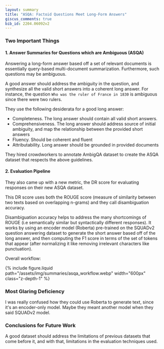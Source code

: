 ```yaml
---
layout: summary
title: "ASQA: Factoid Questions Meet Long-Form Answers"
giscus_comments: true
bib_id: 2204.06092v2
---
```


### Two Important Things

#### 1. Answer Summaries for Questions which are Ambiguous (ASQA)

Answering a long-form answer based off a set of relevant documents is
essentially query-based multi-document summarization.
Furthermore, such questions may be ambiguous.

A good answer should address the ambiguity in the question, and synthesize all
the valid short answers into a coherent long answer.
For instance, the question `Who was the ruler of France in 1830` is ambiguous since there were two rulers.

They use the following desiderata for a good long answer:

- Completeness. The long answer should contain all valid short answers.
- Comprehensiveness. The long answer should address source of initial ambiguity, and map the relationship between the provided short answers
- Fluency. Should be coherent and fluent
- Attributability. Long answer should be grounded in provided documents

They hired crowdworkers to annotate AmbigQA dataset to create the ASQA dataset
that respects the above guidelines.

#### 2. Evaluation Pipeline

They also came up with a new metric, the DR score for evaluating responses on their new ASQA dataset.

This DR score uses both the ROUGE score (measure of similarity between two texts based on overlapping n-grams)
and they call disambiguation accuracy.

Disambiguation accuracy helps to address the many shortcomings of ROUGE (i.e semantically similar but syntactically different responses).
It works by using an encoder model (Roberta) pre-trained on the SQUADv2 question
answering dataset to generate the short answer based off of the long answer, and
then computing the F1 score in terms of the set of tokens
that appear (after normalizing it like removing irrelevant characters like
punctuation).

Overall workflow:

{% include figure.liquid
    path="/assets/img/summaries/asqa_workflow.webp"
    width="600px"
    class="z-depth-1"
%}

### Most Glaring Deficiency

I was really confused how they could use Roberta to generate text, since it's an
encoder-only model. Maybe they meant another model when they said SQUADv2 model.

### Conclusions for Future Work

A good dataset should address the limitations of previous datasets that come
before it, and with that, limitations in the evaluation techniques used.
